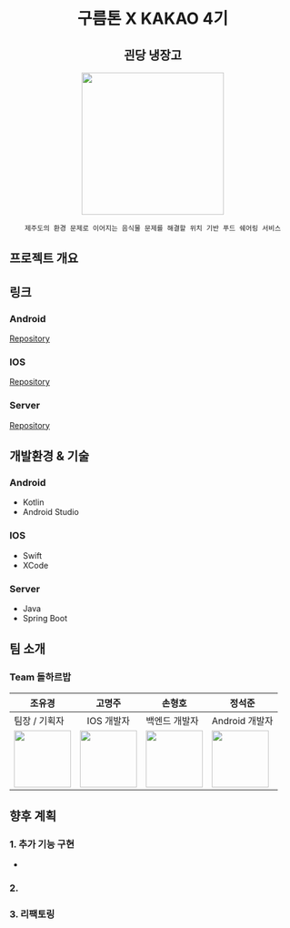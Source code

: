 <div align="center">

# 구름톤 X KAKAO 4기 


## 괸당 냉장고
<img src="https://user-images.githubusercontent.com/50227341/207975311-30779657-7812-47d1-a3c2-25e9b127d8ba.png" width="250px" /> 

    제주도의 환경 문제로 이어지는 음식물 문제를 해결할 위치 기반 푸드 쉐어링 서비스


</div>


## 프로젝트 개요
### 


## 링크

### Android
[Repository](https://github.com/Dolhareubab/Dolhareubab-Android)

### IOS
[Repository](https://github.com/Dolhareubab/Dolhareubab-IOS)

### Server
[Repository](https://github.com/Dolhareubab/Dolhareubab-Server)


## 개발환경 & 기술

### Android 
- Kotlin
- Android Studio

### IOS
- Swift
- XCode

### Server
- Java
- Spring Boot



## 팀 소개

### Team 돌하르밥

|조유경|고명주|손형호|정석준|
|-----|-----|-----|-----|
| 팀장 / 기획자 | <div align="center">IOS 개발자</div> | 백엔드 개발자 | Android 개발자 |
| <img src="https://avatars.githubusercontent.com/u/67732036?v=4" width="100px" /> | <img src="https://avatars.githubusercontent.com/u/66284051?v=4" width="100px" /> | <img src="https://avatars.githubusercontent.com/u/33920015?v=4" width="100px" /> | <img src="https://avatars.githubusercontent.com/u/50227341?v=4" width="100px" /> |

## 향후 계획
### 1. 추가 기능 구현
  -   

### 2.

### 3. 리팩토링





